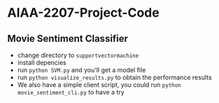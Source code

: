 # AIAA-2207-Project-Code
## Movie Sentiment Classifier
+ change directory to `supportvectormachine`
+ install depencies
+ run `python SVM.py` and you'll get a model file
+ run `python visualize_results.py` to obtain the performance results
+ We also have a simple client script, you could run `python movie_sentiment_cli.py` to have a try
